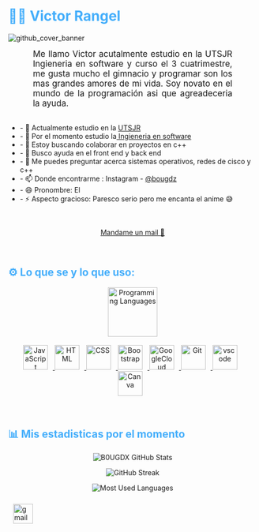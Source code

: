 <h1 style="color: #44AEFB;"> 👨‍💻 Victor Rangel </h1>

![github_cover_banner](https://giphy.com/embed/axnFGXT6MzvgY.gif)
<div>
<p align:"center" style="text-align: justify; margin: 0 50px; font-size: 17px;" >
    Me llamo Victor acutalmente estudio en la UTSJR Ingieneria en software y curso el 3 cuatrimestre,
    me gusta mucho el gimnacio y programar son los mas grandes amores de mi vida.
    Soy novato en el mundo de la programación asi que agreadeceria la ayuda.
</div>
<br>
<div>
<ul>
  <li>- 🔭 Actualmente estudio en la <a href="https://www.utsjr.edu.mx/">UTSJR</a> </li>
  <li>- 🌱 Por el momento estudio la<a href="https://www.utsjr.edu.mx/programaAcademico.php?carrera=TI.jpg"> Ingieneria en software </a></li>
  <li>- 👯 Estoy buscando colaborar en proyectos en c++ </li>
  <li>- 🤔 Busco ayuda en el front end y back end </li>
  <li>- 💬 Me puedes preguntar acerca sistemas operativos, redes de cisco y c++ </li>
  <li>- 📫 Donde encontrarme : Instagram - <a href="https://www.instagram.com/bougdz/">@bougdz</a>
 <!--lo de arriba se hace en https://stackedit.io/app# --></li>
  <li>- 😄 Pronombre: El </li>
  <li>- ⚡ Aspecto gracioso: Paresco serio pero me encanta el anime 😅 </li>
  </div>
</ul>
<br>
<div align="center">

[Mandame un mail 🫡](mailto:manuelrm.ti22@utsjr.edu.mx)
</div>
</p>    
<br>
<!-- Languages and Tools -->

<h2 style="color: #44AEFB">⚙️ Lo que se y lo que uso:</h2>
<div align="center" style="display:block;">
    <img width="100px" alt="Programming Languages" src="https://user-images.githubusercontent.com/78341798/194531121-47b0119a-ce00-439d-b586-125f86acb098.png"/> 
</div>
<br>   
<!-- Icons Resources -->
<!-- https://devicon.dev/ -->
<!-- https://cdn.jsdelivr.net/npm/simple-icons@v3/icons/ -->
<div align="center">
  <a href="https://developer.mozilla.org/en-US/docs/Web/JavaScript" target="_blank" rel="noreferrer">
      <img  alt="JavaScript" height="50px" style="padding-right:10px;" src="https://cdn.jsdelivr.net/gh/devicons/devicon/icons/javascript/javascript-plain.svg"/>
  </a>

  <a href="https://developer.mozilla.org/en-US/docs/Web/HTML" target="_blank" rel="noreferrer">
      <img  alt="HTML" height="50px" style="padding-right:10px;" src="https://cdn.jsdelivr.net/gh/devicons/devicon/icons/html5/html5-original.svg"/>
  </a>
  <a href="https://developer.mozilla.org/en-US/docs/Web/CSS" target="_blank" rel="noreferrer">
      <img  alt="CSS" height="50px" style="padding-right:10px;" src="https://cdn.jsdelivr.net/gh/devicons/devicon/icons/css3/css3-original.svg"/>
  </a>
  <a href="https://getbootstrap.com/" target="_blank" rel="noreferrer">
      <img  alt="Bootstrap" height="50px" style="padding-right:10px;" src="https://cdn.jsdelivr.net/gh/devicons/devicon/icons/bootstrap/bootstrap-original.svg"/>
  </a> 
  <a href="https://cloud.google.com/" target="_blank" rel="noreferrer">
      <img  alt="GoogleCloud" height="50px" style="padding-right:10px;" src="https://cdn.jsdelivr.net/gh/devicons/devicon/icons/googlecloud/googlecloud-original.svg"/> 
  </a>
  <a href="https://git-scm.com/" target="_blank" rel="noreferrer">
      <img  alt="Git" height="50px" style="padding-right:10px;" src="https://cdn.jsdelivr.net/gh/devicons/devicon/icons/git/git-original.svg"/>
  </a>
  <a href="https://code.visualstudio.com/" target="_blank" rel="noreferrer">
      <img  alt="vscode" height="50px" style="padding-right:10px;"src="https://cdn.jsdelivr.net/gh/devicons/devicon/icons/vscode/vscode-original.svg"/>
  </a>
  <a href="https://www.canva.com/" target="_blank" rel="noreferrer">
      <img  alt="Canva" height="50px" style="padding-right:10px;" src="https://cdn.jsdelivr.net/gh/devicons/devicon/icons/canva/canva-original.svg"/> 
  </a>
</div>
<br>
<br>

<!-- Statistics -->

<h2 style="color: #44AEFB">📊 Mis estadisticas por el momento </h2>

<!-- Begin Stats Cards -->
<!-- Resources:  -->
<!-- Github & Languages Stats: https://github.com/anuraghazra/github-readme-stats --> 
<!-- Streak Stats: https://github.com/denvercoder1/github-readme-streak-stats -->
<!-- Change the value after ?username= to your GitHub username. -->
<div class="stats" align="center">

![B0UGDX GitHub Stats](https://github-readme-stats.vercel.app/api?username=victoMR&hide=stars&count_private=true&show_icons=true&theme=algolia&border_radius=20)

![GitHub Streak](https://streak-stats.demolab.com?user=victoMR&count_private=true&theme=algolia&border_radius=20)

<!-- ![Most Used Languages](https://github-readme-stats.vercel.app/api/top-langs/?username=KhaledBadranDev&show_icons=true&theme=algolia&border_radius=20) -->
    
<!-- compact programming languages layout -->
![Most Used Languages](https://github-readme-stats.vercel.app/api/top-langs/?username=victoMR&layout=compact&show_icons=true&theme=algolia&border_radius=20)
</div>
<!--  End Stats Cards -->
<!-- Begin Footer -->

<div>
    <a href="mailto:manuelrm.ti22@utsjr.edu.mx" target="_blank">
        <img style="margin:10px 10px 10px 10px;" src="https://user-images.githubusercontent.com/78341798/194531383-ddb2b774-5bb9-491c-b601-4a4a7d9792fb.svg" alt="gmail" width="40px"/>
    </a>
</div>
<!-- End Footer -->
